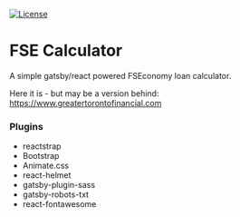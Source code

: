 [![License](https://img.shields.io/badge/license-MIT-green)](https://github.com/atulumello/gatsby-bootstrap-boiler/blob/master/LICENSE)


# FSE Calculator
A simple gatsby/react powered FSEconomy loan calculator.

Here it is - but may be a version behind: https://www.greatertorontofinancial.com

### Plugins
* reactstrap
* Bootstrap
* Animate.css
* react-helmet
* gatsby-plugin-sass
* gatsby-robots-txt
* react-fontawesome

